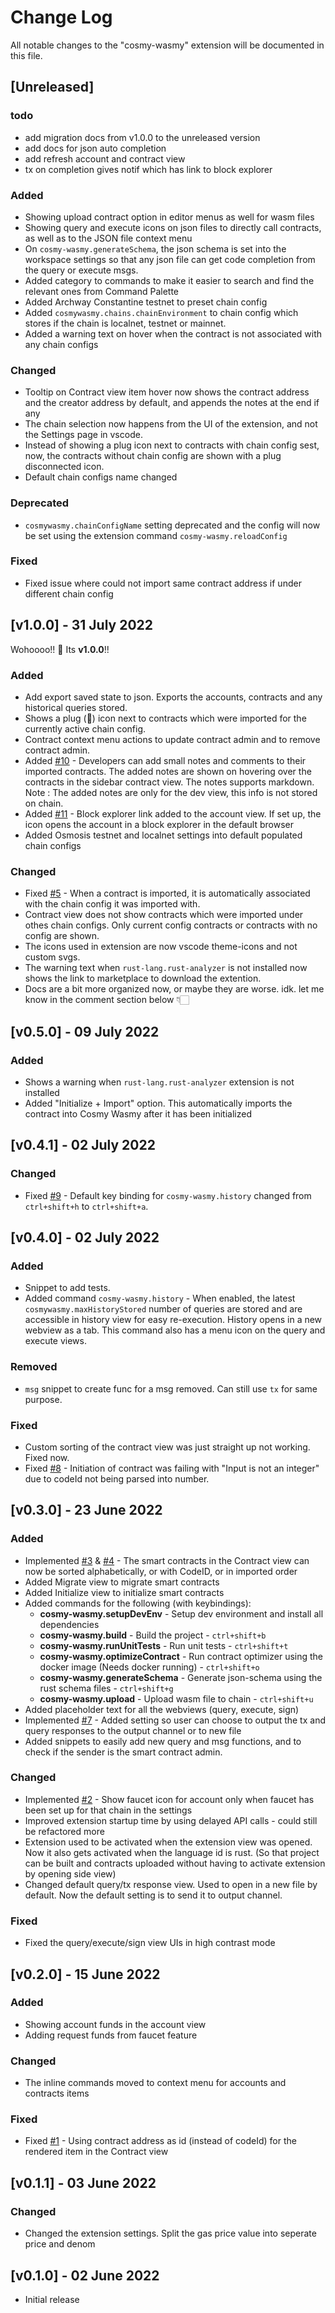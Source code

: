 # Change Log

All notable changes to the "cosmy-wasmy" extension will be documented in this file.

<!-- 
## [Unreleased]

### Added

### Changed

### Deprecated

### Removed

### Fixed

### Security 
-->

## [Unreleased]

### todo
- add migration docs from v1.0.0 to the unreleased version
- add docs for json auto completion
- add refresh account and contract view
- tx on completion gives notif which has link to block explorer 

### Added

- Showing upload contract option in editor menus as well for wasm files
- Showing query and execute icons on json files to directly call contracts, as well as to the JSON file context menu
- On `cosmy-wasmy.generateSchema`, the json schema is set into the workspace settings so that any json file can get code completion from the query or execute msgs. 
- Added category to commands to make it easier to search and find the relevant ones from Command Palette 
- Added Archway Constantine testnet to preset chain config 
- Added `cosmywasmy.chains.chainEnvironment` to chain config which stores if the chain is localnet, testnet or mainnet.
- Added a warning text on hover when the contract is not associated with any chain configs

### Changed

- Tooltip on Contract view item hover now shows the contract address and the creator address by default, and appends the notes at the end if any   
- The chain selection now happens from the UI of the extension, and not the Settings page in vscode.
- Instead of showing a plug icon next to contracts with chain config sest, now, the contracts without chain config are shown with a plug disconnected icon.
- Default chain configs name changed

### Deprecated

- `cosmywasmy.chainConfigName` setting deprecated and the config will now be set using the extension command `cosmy-wasmy.reloadConfig`

### Fixed

- Fixed issue where could not import same contract address if under different chain config


## [v1.0.0] - 31 July 2022

Wohoooo!! 🎉
Its **v1.0.0**!!

### Added

- Add export saved state to json. Exports the accounts, contracts and any historical queries stored.
- Shows a plug (🔌) icon next to contracts which were imported for the currently active chain config.
- Contract context menu actions to update contract admin and to remove contract admin.
- Added [#10](https://github.com/spoo-bar/cosmy-wasmy/issues/10) - Developers can add small notes and comments to their imported contracts. The added notes are shown on hovering over the contracts in the sidebar contract view. The notes supports markdown. Note : The added notes are only for the dev view, this info is not stored on chain.
- Added [#11](https://github.com/spoo-bar/cosmy-wasmy/issues/11) - Block explorer link added to the account view. If set up, the icon opens the account in a block explorer in the default browser
- Added Osmosis testnet and localnet settings into default populated chain configs

### Changed

- Fixed [#5](https://github.com/spoo-bar/cosmy-wasmy/issues/5) - When a contract is imported, it is automatically associated with the chain config it was imported with. 
- Contract view does not show contracts which were imported under othes chain configs. Only current config contracts or contracts with no config are shown.
- The icons used in extension are now vscode theme-icons and not custom svgs.
- The warning text when `rust-lang.rust-analyzer` is not installed now shows the link to marketplace to download the extention.
- Docs are a bit more organized now, or maybe they are worse. idk. let me know in the comment section below 👇🏻



## [v0.5.0] - 09 July 2022

### Added

- Shows a warning when `rust-lang.rust-analyzer` extension is not installed
- Added "Initialize + Import" option. This automatically imports the contract into Cosmy Wasmy after it has been initialized


## [v0.4.1] - 02 July 2022


### Changed

- Fixed [#9](https://github.com/spoo-bar/cosmy-wasmy/issues/9) - Default key binding for `cosmy-wasmy.history` changed from `ctrl+shift+h` to `ctrl+shift+a`.


## [v0.4.0] - 02 July 2022

### Added

- Snippet to add tests.
- Added command `cosmy-wasmy.history` - When enabled, the latest `cosmywasmy.maxHistoryStored` number of queries are stored and are accessible in history view for easy re-execution. History opens in a new webview as a tab. This command also has a menu icon on the query and execute views.

### Removed

- `msg` snippet to create func for a msg removed. Can still use `tx` for same purpose.

### Fixed

- Custom sorting of the contract view was just straight up not working. Fixed now.
- Fixed [#8](https://github.com/spoo-bar/cosmy-wasmy/issues/8) - Initiation of contract was failing with "Input is not an integer" due to codeId not being parsed into number.


## [v0.3.0] - 23 June 2022

### Added

- Implemented [#3](https://github.com/spoo-bar/cosmy-wasmy/issues/3) & [#4](https://github.com/spoo-bar/cosmy-wasmy/issues/4) - The smart contracts in the Contract view can now be sorted alphabetically, or with CodeID, or in imported order
- Added Migrate view to migrate smart contracts
- Added Initialize view to initialize smart contracts
- Added commands for the following (with keybindings):
    - __cosmy-wasmy.setupDevEnv__ - Setup dev environment and install all dependencies
    - __cosmy-wasmy.build__ - Build the project - `ctrl+shift+b`
    - __cosmy-wasmy.runUnitTests__ - Run unit tests - `ctrl+shift+t`
    - __cosmy-wasmy.optimizeContract__ - Run contract optimizer using the docker image (Needs docker running) - `ctrl+shift+o`
    - __cosmy-wasmy.generateSchema__ - Generate json-schema using the rust schema files - `ctrl+shift+g`
    - __cosmy-wasmy.upload__ - Upload wasm file to chain - `ctrl+shift+u`
- Added placeholder text for all the webviews (query, execute, sign)
- Implemented [#7](https://github.com/spoo-bar/cosmy-wasmy/issues/7) - Added setting so user can choose to output the tx and query responses to the output channel or to new file
- Added snippets to easily add new query and msg functions, and to check if the sender is the smart contract admin.

### Changed

- Implemented [#2](https://github.com/spoo-bar/cosmy-wasmy/issues/2) - Show faucet icon for account only when faucet has been set up for that chain in the settings
- Improved extension startup time by using delayed API calls - could still be refactored more
- Extension used to be activated when the extension view was opened. Now it also gets activated when the language id is rust. (So that project can be built and contracts uploaded without having to activate extension by opening side view) 
- Changed default query/tx response view. Used to open in a new file by default. Now the default setting is to send it to output channel.

### Fixed

- Fixed the query/execute/sign view UIs in high contrast mode


## [v0.2.0] - 15 June 2022

### Added

- Showing account funds in the account view
- Adding request funds from faucet feature

### Changed

- The inline commands moved to context menu for accounts and contracts items

### Fixed

- Fixed [#1](https://github.com/spoo-bar/cosmy-wasmy/issues/1) - Using contract address as id (instead of codeId) for the rendered item in the Contract view



## [v0.1.1] - 03 June 2022

### Changed

- Changed the extension settings. Split the gas price value into seperate price and denom



## [v0.1.0] - 02 June 2022

- Initial release